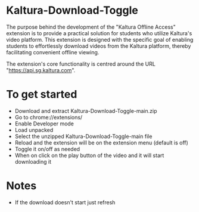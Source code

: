 # Kaltura-Download-Toggle
The purpose behind the development of the "Kaltura Offline Access" extension is to provide a practical solution for students who utilize Kaltura's video platform. This extension is designed with the specific goal of enabling students to effortlessly download videos from the Kaltura platform, thereby facilitating convenient offline viewing.

The extension's core functionality is centred around the URL "https://api.sg.kaltura.com".

# To get started 
- Download and extract Kaltura-Download-Toggle-main.zip
- Go to chrome://extensions/
- Enable Developer mode
- Load unpacked
- Select the unzipped Kaltura-Download-Toggle-main file
- Reload and the extension will be on the extension menu (default is off)
- Toggle it on/off as needed
- When on click on the play button of the video and it will start downloading it
# Notes 
- If the download doesn't start just refresh
  



